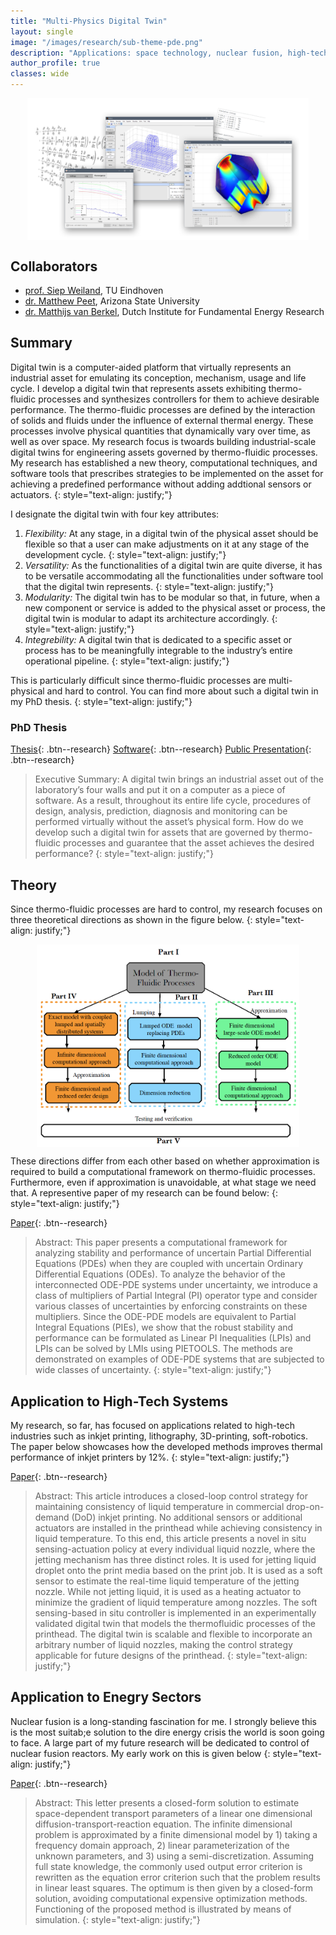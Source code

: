 ```yaml
---
title: "Multi-Physics Digital Twin"
layout: single
image: "/images/research/sub-theme-pde.png"
description: "Applications: space technology, nuclear fusion, high-tech systems"
author_profile: true
classes: wide
---
```


<img src="/images/research/sub-theme-pde.png" alt="sub-theme-pde" width="450" style="display: block; margin: 0 auto"/>

## Collaborators

- [prof. Siep Weiland](https://scholar.google.nl/citations?user=y2DLux4AAAAJ&hl=nl), TU Eindhoven
- [dr. Matthew Peet](https://scholar.google.com/citations?user=l7umOqMAAAAJ&hl=en), Arizona State University
- [dr. Matthijs van Berkel](https://scholar.google.com/citations?user=xhmEKnIAAAAJ&hl=en), Dutch Institute for Fundamental Energy Research

## Summary

Digital twin is a computer-aided platform that virtually represents
an industrial asset for emulating its conception, mechanism, usage and life
cycle. I develop
a digital twin that represents assets exhibiting thermo-fluidic processes and synthesizes controllers
for them to achieve desirable performance. The thermo-fluidic processes are
defined by the interaction of solids and fluids under the influence of external
thermal energy. These processes involve physical quantities that dynamically
vary over time, as well as over space. My research focus is twoards building industrial-scale digital twins for engineering assets governed by thermo-fluidic processes. My research has established a new theory,
computational techniques, and software tools that prescribes strategies to be implemented on the asset for achieving a predefined performance without
adding addtional sensors or actuators.
{: style="text-align: justify;"}

I designate the digital twin with four key attributes:

1. _Flexibility:_ At any stage, in a digital twin of the
   physical asset should be flexible so that a user can make
   adjustments on it at any stage of the development cycle.
   {: style="text-align: justify;"}
2. _Versatility:_ As the functionalities of a digital twin are quite diverse, it has to
   be versatile accommodating all the functionalities under software tool that
   the digital twin represents.
   {: style="text-align: justify;"}
3. _Modularity:_ The digital twin has to be modular so that, in future, when a new
   component or service is added to the physical asset or process, the digital
   twin is modular to adapt its architecture accordingly.
   {: style="text-align: justify;"}
4. _Integrebility:_ A digital twin that is dedicated to
   a specific asset or process has to be meaningfully integrable to the
   industry’s entire operational pipeline.
   {: style="text-align: justify;"}

This is particularly difficult since thermo-fluidic processes are multi-physical and hard to control. You can find more about such a digital twin in my PhD thesis.
{: style="text-align: justify;"}

### PhD Thesis

[Thesis](https://research.tue.nl/en/publications/a-digital-twin-for-controlling-thermo-fluidic-processes){: .btn--research} [Software](http://control.asu.edu/pietools/){: .btn--research} [Public Presentation](https://www.youtube.com/watch?v=h9y8sntrbBI){: .btn--research}

> Executive Summary: A digital twin brings an industrial asset out of the laboratory’s four walls and
> put it on a computer as a piece of software. As a result, throughout its entire life
> cycle, procedures of design, analysis, prediction, diagnosis and monitoring can be
> performed virtually without the asset’s physical form. How do we develop such a
> digital twin for assets that are governed by thermo-fluidic processes and guarantee
> that the asset achieves the desired performance?
> {: style="text-align: justify;"}

## Theory

Since thermo-fluidic processes are hard to control, my research focuses on three theoretical directions as shown in the figure below.
{: style="text-align: justify;"}

<img src="/images/research/threeways-pde.png" alt="threeways-pde" width="420" style="display: block; margin: 0 auto"/>

These directions differ from each other based on whether approximation is required to build a computational framework on thermo-fluidic processes. Furthermore, even if approximation is unavoidable, at what stage we need that. A representive paper of my research can be found below:
{: style="text-align: justify;"}

[Paper](https://ieeexplore.ieee.org/abstract/document/9303892){: .btn--research}

> Abstract: This paper presents a computational framework for analyzing stability and performance of uncertain Partial Differential Equations (PDEs) when they are coupled with uncertain Ordinary Differential Equations (ODEs). To analyze the behavior of the interconnected ODE-PDE systems under uncertainty, we introduce a class of multipliers of Partial Integral (PI) operator type and consider various classes of uncertainties by enforcing constraints on these multipliers. Since the ODE-PDE models are equivalent to Partial Integral Equations (PIEs), we show that the robust stability and performance can be formulated as Linear PI Inequalities (LPIs) and LPIs can be solved by LMIs using PIETOOLS. The methods are demonstrated on examples of ODE-PDE systems that are subjected to wide classes of uncertainty.
> {: style="text-align: justify;"}

## Application to High-Tech Systems

My research, so far, has focused on applications related to high-tech industries such as inkjet printing, lithography, 3D-printing, soft-robotics. The paper below showcases how the developed methods improves thermal performance of inkjet printers by 12%.
{: style="text-align: justify;"}

[Paper](https://ieeexplore.ieee.org/document/9465747){: .btn--research}

> Abstract: This article introduces a closed-loop control strategy for maintaining consistency of liquid temperature in commercial drop-on-demand (DoD) inkjet printing. No additional sensors or additional actuators are installed in the printhead while achieving consistency in liquid temperature. To this end, this article presents a novel in situ sensing-actuation policy at every individual liquid nozzle, where the jetting mechanism has three distinct roles. It is used for jetting liquid droplet onto the print media based on the print job. It is used as a soft sensor to estimate the real-time liquid temperature of the jetting nozzle. While not jetting liquid, it is used as a heating actuator to minimize the gradient of liquid temperature among nozzles. The soft sensing-based in situ controller is implemented in an experimentally validated digital twin that models the thermofluidic processes of the printhead. The digital twin is scalable and flexible to incorporate an arbitrary number of liquid nozzles, making the control strategy applicable for future designs of the printhead.
> {: style="text-align: justify;"}

## Application to Enegry Sectors

Nuclear fusion is a long-standing fascination for me. I strongly believe this is the most suitab;e solution to the dire energy crisis the world is soon going to face. A large part of my future research will be dedicated to control of nuclear fusion reactors. My early work on this is given below
{: style="text-align: justify;"}

[Paper](https://ieeexplore.ieee.org/document/9284622){: .btn--research}

> Abstract: This letter presents a closed-form solution to estimate space-dependent transport parameters of a linear one dimensional diffusion-transport-reaction equation. The infinite dimensional problem is approximated by a finite dimensional model by 1) taking a frequency domain approach, 2) linear parameterization of the unknown parameters, and 3) using a semi-discretization. Assuming full state knowledge, the commonly used output error criterion is rewritten as the equation error criterion such that the problem results in linear least squares. The optimum is then given by a closed-form solution, avoiding computational expensive optimization methods. Functioning of the proposed method is illustrated by means of simulation.
> {: style="text-align: justify;"}
